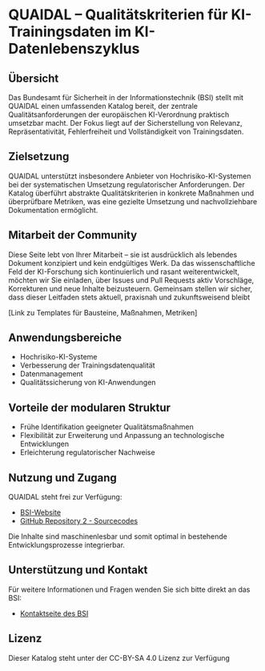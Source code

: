 # QUAIDAL – Qualitätskriterien für KI-Trainingsdaten im KI-Datenlebenszyklus

## Übersicht

Das Bundesamt für Sicherheit in der Informationstechnik (BSI) stellt mit QUAIDAL einen umfassenden Katalog bereit, der zentrale Qualitätsanforderungen der europäischen KI-Verordnung praktisch umsetzbar macht. Der Fokus liegt auf der Sicherstellung von Relevanz, Repräsentativität, Fehlerfreiheit und Vollständigkeit von Trainingsdaten.

## Zielsetzung

QUAIDAL unterstützt insbesondere Anbieter von Hochrisiko-KI-Systemen bei der systematischen Umsetzung regulatorischer Anforderungen. Der Katalog überführt abstrakte Qualitätskriterien in konkrete Maßnahmen und überprüfbare Metriken, was eine gezielte Umsetzung und nachvollziehbare Dokumentation ermöglicht. 

## Mitarbeit der Community

Diese Seite lebt von Ihrer Mitarbeit – sie ist ausdrücklich als lebendes Dokument konzipiert und kein endgültiges Werk. Da das wissenschaftliche Feld der KI-Forschung sich kontinuierlich und rasant weiterentwickelt, möchten wir Sie einladen, über Issues und Pull Requests aktiv Vorschläge, Korrekturen und neue Inhalte beizusteuern. Gemeinsam stellen wir sicher, dass dieser Leitfaden stets aktuell, praxisnah und zukunftsweisend bleibt

[Link zu Templates für Bausteine, Maßnahmen, Metriken]


## Anwendungsbereiche

- Hochrisiko-KI-Systeme
- Verbesserung der Trainingsdatenqualität
- Datenmanagement
- Qualitätssicherung von KI-Anwendungen

## Vorteile der modularen Struktur

- Frühe Identifikation geeigneter Qualitätsmaßnahmen
- Flexibilität zur Erweiterung und Anpassung an technologische Entwicklungen
- Erleichterung regulatorischer Nachweise

## Nutzung und Zugang

QUAIDAL steht frei zur Verfügung:

- [BSI-Website](https://www.bsi.bund.de)
- [GitHub Repository 2 - Sourcecodes](link)

Die Inhalte sind maschinenlesbar und somit optimal in bestehende Entwicklungsprozesse integrierbar.

## Unterstützung und Kontakt

Für weitere Informationen und Fragen wenden Sie sich bitte direkt an das BSI:

- [Kontaktseite des BSI](https://www.bsi.bund.de)

## Lizenz

Dieser Katalog steht unter der CC-BY-SA 4.0 Lizenz zur Verfügung
